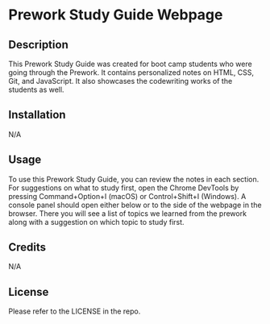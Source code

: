 # Prework Study Guide Webpage

## Description

This Prework Study Guide was created for boot camp students who were going through the Prework. It contains personalized notes on HTML, CSS, Git, and JavaScript. It also showcases the codewriting works of the students as well.

## Installation

N/A

## Usage

To use this Prework Study Guide, you can review the notes in each section. For suggestions on what to study first, open the Chrome DevTools by pressing Command+Option+I (macOS) or Control+Shift+I (Windows). A console panel should open either below or to the side of the webpage in the browser. There you will see a list of topics we learned from the prework along with a suggestion on which topic to study first.

## Credits

N/A

## License

Please refer to the LICENSE in the repo.